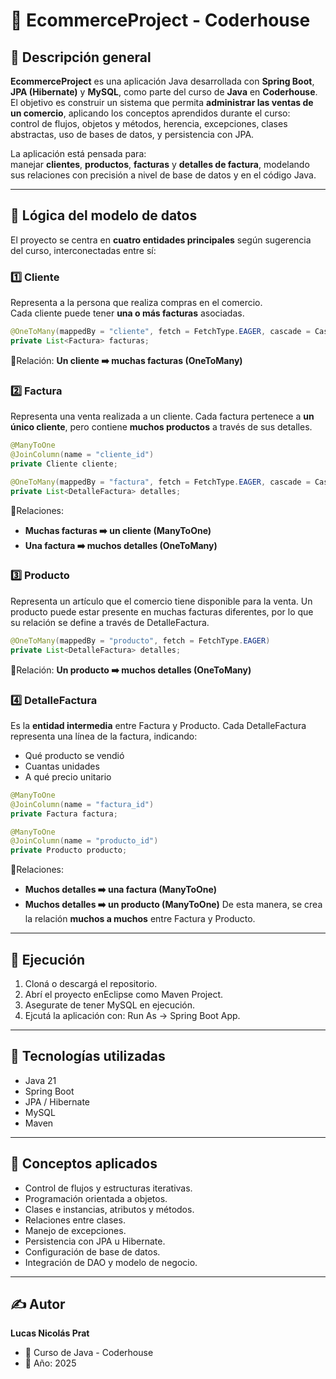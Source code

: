 # 🛒 EcommerceProject - Coderhouse

## 📘 Descripción general

**EcommerceProject** es una aplicación Java desarrollada con **Spring Boot**, **JPA (Hibernate)** y **MySQL**, como parte del curso de **Java** en **Coderhouse**.  
El objetivo es construir un sistema que permita **administrar las ventas de un comercio**, aplicando los conceptos aprendidos durante el curso:  
control de flujos, objetos y métodos, herencia, excepciones, clases abstractas, uso de bases de datos, y persistencia con JPA.

La aplicación está pensada para:  
manejar **clientes**, **productos**, **facturas** y **detalles de factura**, modelando sus relaciones con precisión a nivel de base de datos y en el código Java.

---

## 🧠 Lógica del modelo de datos

El proyecto se centra en **cuatro entidades principales** según sugerencia del curso, interconectadas entre sí:

### 1️⃣ Cliente
Representa a la persona que realiza compras en el comercio.  
Cada cliente puede tener **una o más facturas** asociadas.

```java
@OneToMany(mappedBy = "cliente", fetch = FetchType.EAGER, cascade = CascadeType.ALL)
private List<Factura> facturas;
```
📌Relación: **Un cliente ➡️ muchas facturas (OneToMany)**

### 2️⃣ Factura
Representa una venta realizada a un cliente.
Cada factura pertenece a **un único cliente**, pero contiene **muchos productos** a través de sus detalles.

```java
@ManyToOne
@JoinColumn(name = "cliente_id")
private Cliente cliente;

@OneToMany(mappedBy = "factura", fetch = FetchType.EAGER, cascade = CascadeType.ALL)
private List<DetalleFactura> detalles;
```
📌Relaciones: 
- **Muchas facturas ➡️ un cliente (ManyToOne)**
- **Una factura ➡️ muchos detalles (OneToMany)**

### 3️⃣ Producto
Representa un artículo que el comercio tiene disponible para la venta.
Un producto puede estar presente en muchas facturas diferentes, por lo que su relación se define a través de DetalleFactura.

```java
@OneToMany(mappedBy = "producto", fetch = FetchType.EAGER)
private List<DetalleFactura> detalles;
```
📌Relación: **Un producto ➡️ muchos detalles (OneToMany)**

### 4️⃣ DetalleFactura
Es la **entidad intermedia** entre Factura y Producto.
Cada DetalleFactura representa una línea de la factura, indicando:
- Qué producto se vendió
- Cuantas unidades
- A qué precio unitario

```java
@ManyToOne
@JoinColumn(name = "factura_id")
private Factura factura;

@ManyToOne
@JoinColumn(name = "producto_id")
private Producto producto;
```
📌Relaciones: 
- **Muchos detalles ➡️ una factura (ManyToOne)**
- **Muchos detalles ➡️ un producto (ManyToOne)**
De esta manera, se crea la relación **muchos a muchos** entre Factura y Producto.

---

## 🚀 Ejecución
1. Cloná o descargá el repositorio.
2. Abrí el proyecto enEclipse como Maven Project.
3. Asegurate de tener MySQL en ejecución.
4. Ejcutá la aplicación con: Run As → Spring Boot App.

---

## 🧩 Tecnologías utilizadas
- Java 21
- Spring Boot
- JPA / Hibernate
- MySQL
- Maven

---

## 🧠 Conceptos aplicados
- Control de flujos y estructuras iterativas.
- Programación orientada a objetos.
- Clases e instancias, atributos y métodos.
- Relaciones entre clases.
- Manejo de excepciones.
- Persistencia con JPA u Hibernate.
- Configuración de base de datos.
- Integración de DAO y modelo de negocio.

---

## ✍️ Autor
**Lucas Nicolás Prat**
- 📘 Curso de Java - Coderhouse
- 📅 Año: 2025
